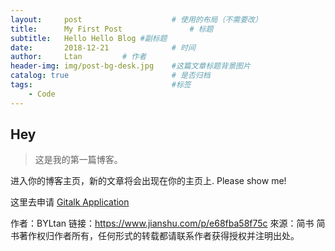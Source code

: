 ```yaml
---
layout:     post                    # 使用的布局（不需要改）
title:      My First Post               # 标题 
subtitle:   Hello Hello Blog #副标题
date:       2018-12-21              # 时间
author:     Ltan         # 作者
header-img: img/post-bg-desk.jpg    #这篇文章标题背景图片
catalog: true                       # 是否归档
tags:                               #标签
    - Code
---
```


## Hey
>这是我的第一篇博客。

进入你的博客主页，新的文章将会出现在你的主页上.
Please show me!

这里去申请 [Gitalk Application](https://github.com/settings/applications/new)

作者：BYLtan
链接：https://www.jianshu.com/p/e68fba58f75c
來源：简书
简书著作权归作者所有，任何形式的转载都请联系作者获得授权并注明出处。
